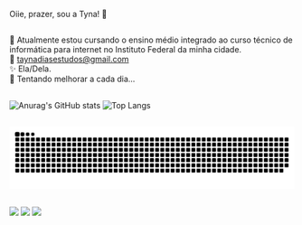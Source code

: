 Oiie, prazer, sou a Tyna! 🦋
##
🌻 Atualmente estou cursando o ensino médio integrado ao curso técnico de informática para internet no Instituto Federal da minha cidade. <br>
💬 taynadiasestudos@gmail.com<br>
✨ Ela/Dela.<br>
🌈 Tentando melhorar a cada dia...
##

![Anurag's GitHub stats](https://github-readme-stats.vercel.app/api?username=tynaaaa&show_icons=true&theme=monokai&locale=pt-br&hide_title=true&rank_icon=github)
![Top Langs](https://github-readme-stats.vercel.app/api/top-langs/?username=tynaaaa&layout=compact%&theme=monokai)
##

<picture>
  <source media="(prefers-color-scheme: dark)" srcset="https://raw.githubusercontent.com/tynaaaa/tynaaaa/output/github-contribution-grid-snake-dark.svg">
  <source media="(prefers-color-scheme: light)" srcset="https://raw.githubusercontent.com/tynaaaa/tynaaaa/output/github-contribution-grid-snake.svg">
  <img alt="github contribution grid snake animation" src="https://raw.githubusercontent.com/tynaaaa/tynaaaa/output/github-contribution-grid-snake.svg">
</picture>

##
  <a href="https://instagram.com/tyninhaaaaa" target="_blank"><img src="https://img.shields.io/badge/-Instagram-%23E4405F?style=for-the-badge&logo=instagram&logoColor=white" target="_blank"></a>
  <a href = "mailto:taynadiasestudos@gmail.com"><img src="https://img.shields.io/badge/-Gmail-%23333?style=for-the-badge&logo=gmail&logoColor=white" target="_blank"></a>
  <a href="https://www.linkedin.com/in/tayna-dias-01654322a" target="_blank"><img src="https://img.shields.io/badge/-LinkedIn-%230077B5?style=for-the-badge&logo=linkedin&logoColor=white" target="_blank"></a> 

  [monokai_repo]: https://github-readme-stats.vercel.app/api/pin/?username=anuraghazra&repo=github-readme-stats&cache_seconds=86400&theme=monokai

